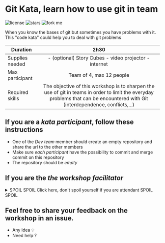 # Git Kata, learn how to use git in team

![license](https://img.shields.io/github/license/Slashgear/git-kata.svg)
![stars](https://img.shields.io/github/stars/Slashgear/git-kata.svg?style=social)
![fork me](https://img.shields.io/github/forks/Slashgear/git-kata.svg?style=social)

When you know the bases of git but sometimes you have problems with it. This "code kata" could help you to deal with git problems

| Duration        |                                                                                      2h30                                                                                      |
|-----------------|:------------------------------------------------------------------------------------------------------------------------------------------------------------------------------:|
| Supplies needed |                                                              - (optional) Story Cubes - video projector - internet                                                             |
| Max participant |                                                                            Team of 4, max 12 people                                                                            |
| Required skills | The objective of this workshop is to sharpen the use of git in teams in order to limit the everyday problems that can be encountered with Git (interdependence, conflicts,...) |

## If you are a *kata participant*, follow these instructions

* One of the _Dev team_ member should create an empty repository and share the url to the other members
* Make sure *each participant* have the possibility to commit and merge commit on this repository
* The repository should be *empty*

## If you are the *the workshop facilitator*

<details>
  <summary>SPOIL SPOIL Click here, don't spoil yourself if you are attendant SPOIL SPOIL</summary>
  
  ### As a facilitator, your role will be to accompany the teams during the 2h30 workshop.

  You need to:

  * an internet connection
  * a video projector
  * (optional) [Story cubes](https://fr.asmodee.com/fr/games/story-cubes/) 
  
  ## Step 1: Explain the rules
  
  **READ**
  *As a team you will have to write a story. Each participant will have to write 2 sentences.
  You have 5 minutes to agree on the story to tell and share who should write which part.
  You should not talk about how you will organize yourself on the repository. (You can use _Story cubes_ to generate the story)
  I must be able to find the author of each sentence.
  The story must be consistent and respect the concordance of time.*
  
  
  ## Step 2: Split the team
  
  Make sure that the participants of the same team are positioned as far as possible in the room. They must not see what is displayed on their colleague's PC.

  **READ** 
  *You must not communicate with others by any means. You can only communicate through the Github interface.*
  
  ## Step 3: Simmer for a maximum of 45 minutes
  
  Let them do as they can for a maximum of 45 minutes. They should normally encounter several problems.
  If the team is doing well, introduce a new rule after 20 minutes.

  **READ**
  *You must write a back cover in another file*
  
  Take notes on what went wrong.
  
  ## Step 4: Debrief with the team
  
  You must look at the branches of the git tree. Talk about the problems encountered.

  Let the team propose methods that would avoid worries. If the team has no ideas, suggest your ideas.
  
  - Always start on a branch
  - Use PR to let your friend read your content
  - Use Merge, Rebase 
  
  
  ## Step 5: Starting from the beginning, this time it's the right one.
  
  All in the title.
</details>

## Feel free to share your feedback on the workshop in an issue.

- Any idea :bulb:
- Need help ?
